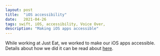```yaml
---
layout: post
title:  "iOS accessibility"
date:   2021-04-26
tags: swift, iOS, accessibility, Voice Over,
description: "Making iOS apps accessible"
---
```


While working at Just Eat, we worked to make our iOS apps accessible.
Details about how we did it can be read about [here](https://medium.com/justeattakeaway-tech/ios-accessibility-969012825d3c).